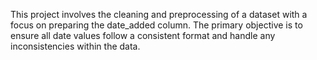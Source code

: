 This project involves the cleaning and preprocessing of a dataset with a focus on preparing the date_added column. The primary objective is to ensure all date values follow a consistent format and handle any inconsistencies within the data.
